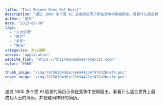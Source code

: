 ```yaml
---
title: "This Resume Does Not Exist"
description: "通过 1000 多个受 AI 启发的简历示例在竞争中脱颖而出。看看什么适合世界上最成功人士的简历，并创建同样好的简历。"
author: "瑞东"
date: "2023-03-30"
tags:
  - "人力资源"
  - "客户"
  - "求职"
  - "简历"
categories: 办公辅助
series: "application"
website_link: "https://thisresumedoesnotexist.com/"
color: "#666"

thumb_image: "/img/78758304d61c99e94427ef470d2bcef4.png"
cover_image: "/img/78758304d61c99e94427ef470d2bcef4.png"
---
```


通过 1000 多个受 AI 启发的简历示例在竞争中脱颖而出。看看什么适合世界上最成功人士的简历，并创建同样好的简历。